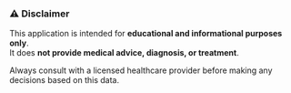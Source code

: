 ### ⚠️ Disclaimer
This application is intended for **educational and informational purposes only**.  
It does **not provide medical advice, diagnosis, or treatment**.

Always consult with a licensed healthcare provider before making any decisions based on this data.